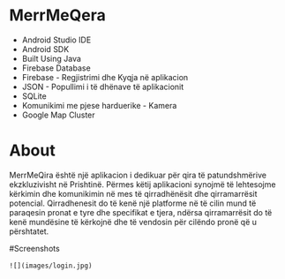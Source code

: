 # MerrMeQera

* Android Studio IDE
* Android SDK
* Built Using Java
* Firebase Database
* Firebase - Regjistrimi dhe Kyqja në aplikacion 
* JSON - Popullimi i të dhënave të aplikacionit
* SQLite
* Komunikimi me pjese harduerike - Kamera
* Google Map Cluster 



# About
MerrMeQira është një aplikacion i dedikuar për qira të patundshmërive ekzkluzivisht në Prishtinë.
Përmes këtij aplikacioni synojmë të lehtesojme kërkimin dhe komunikimin në mes të qirradhënësit dhe qirramarrësit potencial. 
Qirradhenesit do të kenë një platforme në të cilin mund të paraqesin pronat e tyre dhe specifikat e tjera, ndërsa qirramarrësit do të
kenë mundësine të kërkojnë dhe të vendosin për cilëndo pronë që u përshtatet.

#Screenshots

	![](images/login.jpg)
 
 
